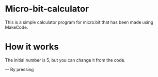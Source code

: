 # Micro-bit-calculator

This is a simple calculator program for micro:bit that has been made using MakeCode.

# How it works
The initial number is 5, but you can change it from the code.

-- By pressing